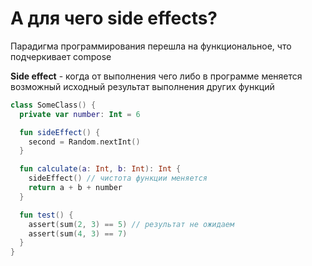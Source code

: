# А для чего side effects?

Парадигма программирования перешла на функциональное, что подчеркивает compose

**Side effect** - когда от выполнения чего либо в программе меняется возможный исходный результат выполнения других функций 

```kotlin
class SomeClass() {
  private var number: Int = 6

  fun sideEffect() {
    second = Random.nextInt()
  } 

  fun calculate(a: Int, b: Int): Int {
    sideEffect() // чистота функции меняется 
    return a + b + number
  }

  fun test() {
    assert(sum(2, 3) == 5) // результат не ожидаем
    assert(sum(4, 3) == 7)
  }
}
```